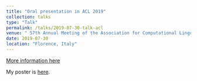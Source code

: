 ```yaml
---
title: "Oral presentation in ACL 2019"
collection: talks
type: "Talk"
permalink: /talks/2019-07-30-talk-acl
venue: " 57th Annual Meeting of the Association for Computational Linguistics"
date: 2019-07-30
location: "Florence, Italy"
---
```


[More information here](http://www.acl2019.org/EN/index.xhtml)

My poster is [here](https://rambowang.github.io/files/2019SEStatLearn/acl2019_poster.pdf).
